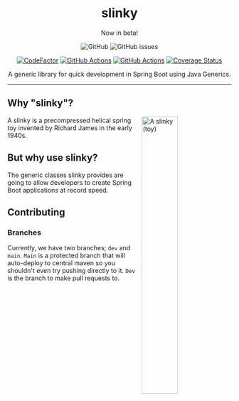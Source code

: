 <div align="center">

# slinky

Now in beta!

<img alt="GitHub" src="https://img.shields.io/github/license/paulo-e/slinky" />
<img alt="GitHub issues" src="https://img.shields.io/github/issues/paulo-e/slinky" />

<a href="https://www.codefactor.io/repository/github/paulo-e/slinky"><img alt="CodeFactor" src="https://www.codefactor.io/repository/github/paulo-e/slinky/badge"/></a>
<a href="https://github.com/paulo-e/slinky/actions/workflows/main.yml"><img alt="GitHub Actions" src="https://github.com/paulo-e/slinky/actions/workflows/main.yml/badge.svg"/></a>
<a href="https://github.com/paulo-e/slinky/actions/workflows/codeql-analysis.yml"><img alt="GitHub Actions" src="https://github.com/paulo-e/slinky/actions/workflows/codeql-analysis.yml/badge.svg"/></a>
<a href='https://coveralls.io/github/paulo-e/slinky?branch=main'><img src='https://coveralls.io/repos/github/paulo-e/slinky/badge.svg?branch=main' alt='Coverage Status' /></a>

A generic library for quick development in Spring Boot using Java Generics.

</div>

---

## Why "slinky"?

<a href="https://en.wikipedia.org/wiki/Slinky">
    <img align="right" width="40%" src="https://upload.wikimedia.org/wikipedia/commons/thumb/f/f3/2006-02-04_Metal_spiral.jpg/800px-2006-02-04_Metal_spiral.jpg" alt="A slinky (toy)">
</a>

A slinky is a precompressed helical spring toy invented by Richard James in the early 1940s.

## But why use slinky?

The generic classes slinky provides are going to allow developers to create Spring Boot applications at record speed.

## Contributing

### Branches

Currently, we have two branches; `dev` and `main`. `Main` is a protected branch that will auto-deploy to central maven
so you shouldn't even try pushing directly to it. `Dev` is the branch to make pull requests to.